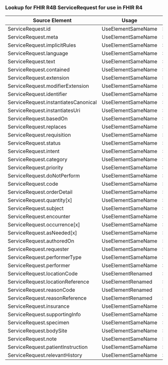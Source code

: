 ### Lookup for FHIR R4B ServiceRequest for use in FHIR R4

| Source Element | Usage | Target |
| -------------- | ----- | ------ |
| ServiceRequest.id | UseElementSameName | ServiceRequest.id |
| ServiceRequest.meta | UseElementSameName | ServiceRequest.meta |
| ServiceRequest.implicitRules | UseElementSameName | ServiceRequest.implicitRules |
| ServiceRequest.language | UseElementSameName | ServiceRequest.language |
| ServiceRequest.text | UseElementSameName | ServiceRequest.text |
| ServiceRequest.contained | UseElementSameName | ServiceRequest.contained |
| ServiceRequest.extension | UseElementSameName | ServiceRequest.extension |
| ServiceRequest.modifierExtension | UseElementSameName | ServiceRequest.modifierExtension |
| ServiceRequest.identifier | UseElementSameName | ServiceRequest.identifier |
| ServiceRequest.instantiatesCanonical | UseElementSameName | ServiceRequest.instantiatesCanonical |
| ServiceRequest.instantiatesUri | UseElementSameName | ServiceRequest.instantiatesUri |
| ServiceRequest.basedOn | UseElementSameName | ServiceRequest.basedOn |
| ServiceRequest.replaces | UseElementSameName | ServiceRequest.replaces |
| ServiceRequest.requisition | UseElementSameName | ServiceRequest.requisition |
| ServiceRequest.status | UseElementSameName | ServiceRequest.status |
| ServiceRequest.intent | UseElementSameName | ServiceRequest.intent |
| ServiceRequest.category | UseElementSameName | ServiceRequest.category |
| ServiceRequest.priority | UseElementSameName | ServiceRequest.priority |
| ServiceRequest.doNotPerform | UseElementSameName | ServiceRequest.doNotPerform |
| ServiceRequest.code | UseElementSameName | ServiceRequest.code |
| ServiceRequest.orderDetail | UseElementSameName | ServiceRequest.orderDetail |
| ServiceRequest.quantity[x] | UseElementSameName | ServiceRequest.quantity[x] |
| ServiceRequest.subject | UseElementSameName | ServiceRequest.subject |
| ServiceRequest.encounter | UseElementSameName | ServiceRequest.encounter |
| ServiceRequest.occurrence[x] | UseElementSameName | ServiceRequest.occurrence[x] |
| ServiceRequest.asNeeded[x] | UseElementSameName | ServiceRequest.asNeeded[x] |
| ServiceRequest.authoredOn | UseElementSameName | ServiceRequest.authoredOn |
| ServiceRequest.requester | UseElementSameName | ServiceRequest.requester |
| ServiceRequest.performerType | UseElementSameName | ServiceRequest.performerType |
| ServiceRequest.performer | UseElementSameName | ServiceRequest.performer |
| ServiceRequest.locationCode | UseElementRenamed | ServiceRequest.locationCode |
| ServiceRequest.locationReference | UseElementRenamed | ServiceRequest.locationReference |
| ServiceRequest.reasonCode | UseElementRenamed | ServiceRequest.reasonCode |
| ServiceRequest.reasonReference | UseElementRenamed | ServiceRequest.reasonReference |
| ServiceRequest.insurance | UseElementSameName | ServiceRequest.insurance |
| ServiceRequest.supportingInfo | UseElementSameName | ServiceRequest.supportingInfo |
| ServiceRequest.specimen | UseElementSameName | ServiceRequest.specimen |
| ServiceRequest.bodySite | UseElementSameName | ServiceRequest.bodySite |
| ServiceRequest.note | UseElementSameName | ServiceRequest.note |
| ServiceRequest.patientInstruction | UseElementSameName | ServiceRequest.patientInstruction |
| ServiceRequest.relevantHistory | UseElementSameName | ServiceRequest.relevantHistory |
